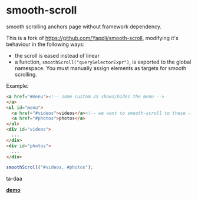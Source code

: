 smooth-scroll
=============

smooth scrolling anchors page without framework dependency.

This is a fork of https://github.com/Yappli/smooth-scroll, modifying it's behaviour in the following ways:

 * the scroll is eased instead of linear
 * a function, `smoothScroll("querySelectorExpr")`, is exported to the global namespace. You must manually assign elements as targets for smooth scrolling.

Example:

```html
<a href="#menu"><!-- some custom JS shows/hides the menu -->
</a>
<ul id="menu">
  <a href="#videos">videos</a><!-- we want to smooth-scroll to these -->
  <a href="#photos">photos</a>
</ul>
<div id="videos">
  ...
</div>
<div id="photos">
  ...
</div>
```

```javascript
smoothScroll("#videos, #photos");
```

ta-daa

[**demo**](http://uniphil.github.io/smooth-scroll/)
